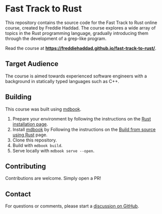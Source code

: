 # Fast Track to Rust

This repository contains the source code for the Fast Track to Rust online
course, created by Freddie Haddad. The course explores a wide array of topics in
the Rust programming language, gradually introducing them through the
development of a grep-like program.

Read the course at **https://freddiehaddad.github.io/fast-track-to-rust/**.

## Target Audience

The course is aimed towards experienced software engineers with a background in
statically typed languages such as C++.

## Building

This course was built using [mdbook].

1. Prepare your environment by following the instructions on the [Rust
   installation page].
1. Install [mdbook] by Following the instructions on the [Build from source
   using Rust] page.
1. Clone this repository.
1. Build with `mdbook build`.
1. Serve locally with `mdbook serve --open`.

## Contributing

Contributions are welcome. Simply open a PR!

## Contact

For questions or comments, please start a [discussion on GitHub].

[mdbook]: https://github.com/rust-lang/mdBook
[Rust installation page]: https://www.rust-lang.org/tools/install
[Build from source using Rust]:
  https://rust-lang.github.io/mdBook/guide/installation.html#build-from-source-using-rust
[discussion on GitHub]:
  https://github.com/freddiehaddad/fast-track-to-rust/discussions
